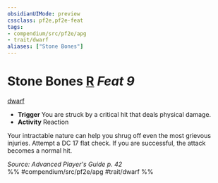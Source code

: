 ```yaml
---
obsidianUIMode: preview
cssclass: pf2e,pf2e-feat
tags:
- compendium/src/pf2e/apg
- trait/dwarf
aliases: ["Stone Bones"]
---
```

# Stone Bones  [R](../../Rules/core-rulebook/chapter-9-playing-the-game.md#Actions "Reaction") *Feat 9*  
[dwarf](../../Rules/traits/dwarf.md)  

- **Trigger** You are struck by a critical hit that deals physical damage.
- **Activity** Reaction

Your intractable nature can help you shrug off even the most grievous injuries. Attempt a DC 17 flat check. If you are successful, the attack becomes a normal hit.

*Source: Advanced Player's Guide p. 42*  
%% #compendium/src/pf2e/apg #trait/dwarf %%